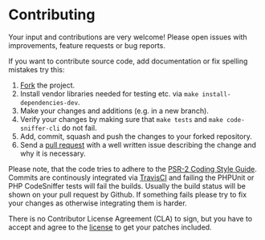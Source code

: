 # Contributing

Your input and contributions are very welcome! Please open issues with
improvements, feature requests or bug reports.

If you want to contribute source code, add documentation or fix spelling
mistakes try this:

1. [Fork](http://help.github.com/forking/) the project.
1. Install vendor libraries needed for testing etc. via `make install-dependencies-dev`.
1. Make your changes and additions (e.g. in a new branch).
1. Verify your changes by making sure that `make tests` and `make code-sniffer-cli` do not fail.
1. Add, commit, squash and push the changes to your forked repository.
1. Send a [pull request](http://help.github.com/pull-requests/) with a well written issue describing the change and why it is necessary.

Please note, that the code tries to adhere to the [PSR-2 Coding Style Guide](https://github.com/php-fig/fig-standards/blob/master/accepted/PSR-2-coding-style-guide.md).
Commits are continously integrated via
[TravisCI](https://travis-ci.org/yourusername/yournamespace)
and failing the PHPUnit or PHP CodeSniffer tests will fail the builds. Usually
the build status will be shown on your pull request by Github. If something
fails please try to fix your changes as otherwise integrating them is harder.

There is no Contributor License Agreement (CLA) to sign, but you have to accept
and agree to the [license](LICENSE.md) to get your patches included.
